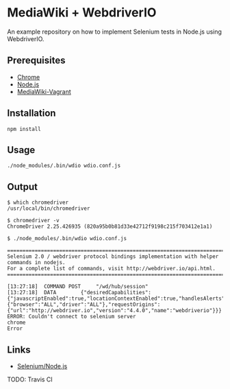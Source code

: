 # MediaWiki + WebdriverIO

An example repository on how to implement Selenium tests in Node.js using WebdriverIO.

## Prerequisites

- [Chrome](https://www.google.com/chrome/)
- [Node.js](https://nodejs.org/en/)
- [MediaWiki-Vagrant](https://www.mediawiki.org/wiki/MediaWiki-Vagrant)

## Installation

    npm install

## Usage

    ./node_modules/.bin/wdio wdio.conf.js

## Output

    $ which chromedriver
    /usr/local/bin/chromedriver

    $ chromedriver -v
    ChromeDriver 2.25.426935 (820a95b0b81d33e42712f9198c215f703412e1a1)

    $ ./node_modules/.bin/wdio wdio.conf.js
    
    =======================================================================================
    Selenium 2.0 / webdriver protocol bindings implementation with helper commands in nodejs.
    For a complete list of commands, visit http://webdriver.io/api.html.
    =======================================================================================
    
    [13:27:18]  COMMAND	POST 	 "/wd/hub/session"
    [13:27:18]  DATA		{"desiredCapabilities":{"javascriptEnabled":true,"locationContextEnabled":true,"handlesAlerts":true,"rotatable":true,"maxInstances":5,"browserName":"chrome","loggingPrefs":{"browser":"ALL","driver":"ALL"},"requestOrigins":{"url":"http://webdriver.io","version":"4.4.0","name":"webdriverio"}}}
    ERROR: Couldn't connect to selenium server
    chrome
    Error

## Links

- [Selenium/Node.js](https://www.mediawiki.org/wiki/Selenium/Node.js)

TODO: Travis CI
